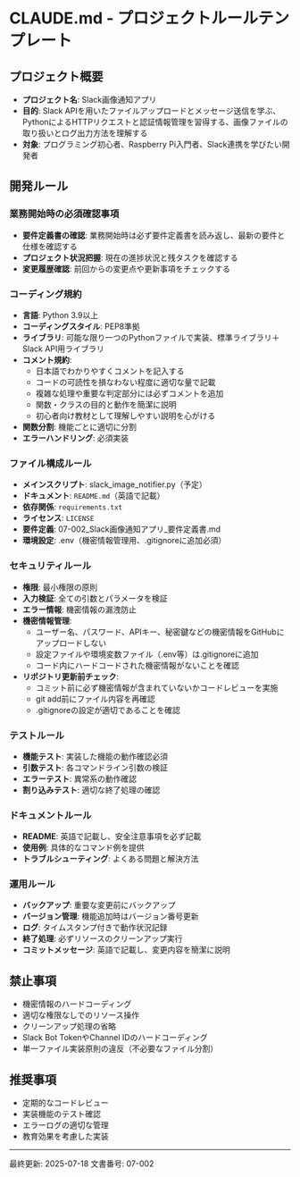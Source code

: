 # CLAUDE.md - プロジェクトルールテンプレート

## プロジェクト概要
- **プロジェクト名**: Slack画像通知アプリ
- **目的**: Slack APIを用いたファイルアップロードとメッセージ送信を学ぶ、PythonによるHTTPリクエストと認証情報管理を習得する、画像ファイルの取り扱いとログ出力方法を理解する
- **対象**: プログラミング初心者、Raspberry Pi入門者、Slack連携を学びたい開発者

## 開発ルール

### 業務開始時の必須確認事項
- **要件定義書の確認**: 業務開始時は必ず要件定義書を読み返し、最新の要件と仕様を確認する
- **プロジェクト状況把握**: 現在の進捗状況と残タスクを確認する
- **変更履歴確認**: 前回からの変更点や更新事項をチェックする

### コーディング規約
- **言語**: Python 3.9以上
- **コーディングスタイル**: PEP8準拠
- **ライブラリ**: 可能な限り一つのPythonファイルで実装、標準ライブラリ＋Slack API用ライブラリ
- **コメント規約**: 
  - 日本語でわかりやすくコメントを記入する
  - コードの可読性を損なわない程度に適切な量で記載
  - 複雑な処理や重要な判定部分には必ずコメントを追加
  - 関数・クラスの目的と動作を簡潔に説明
  - 初心者向け教材として理解しやすい説明を心がける
- **関数分割**: 機能ごとに適切に分割
- **エラーハンドリング**: 必須実装

### ファイル構成ルール
- **メインスクリプト**: slack_image_notifier.py（予定）
- **ドキュメント**: `README.md`（英語で記載）
- **依存関係**: `requirements.txt`
- **ライセンス**: `LICENSE`
- **要件定義**: 07-002_Slack画像通知アプリ_要件定義書.md
- **環境設定**: .env（機密情報管理用、.gitignoreに追加必須）

### セキュリティルール
- **権限**: 最小権限の原則
- **入力検証**: 全ての引数とパラメータを検証
- **エラー情報**: 機密情報の漏洩防止
- **機密情報管理**: 
  - ユーザー名、パスワード、APIキー、秘密鍵などの機密情報をGitHubにアップロードしない
  - 設定ファイルや環境変数ファイル（.env等）は.gitignoreに追加
  - コード内にハードコードされた機密情報がないことを確認
- **リポジトリ更新前チェック**: 
  - コミット前に必ず機密情報が含まれていないかコードレビューを実施
  - git add前にファイル内容を再確認
  - .gitignoreの設定が適切であることを確認

### テストルール
- **機能テスト**: 実装した機能の動作確認必須
- **引数テスト**: 各コマンドライン引数の検証
- **エラーテスト**: 異常系の動作確認
- **割り込みテスト**: 適切な終了処理の確認

### ドキュメントルール
- **README**: 英語で記載し、安全注意事項を必ず記載
- **使用例**: 具体的なコマンド例を提供
- **トラブルシューティング**: よくある問題と解決方法

### 運用ルール
- **バックアップ**: 重要な変更前にバックアップ
- **バージョン管理**: 機能追加時はバージョン番号更新
- **ログ**: タイムスタンプ付きで動作状況記録
- **終了処理**: 必ずリソースのクリーンアップ実行
- **コミットメッセージ**: 英語で記載し、変更内容を簡潔に説明

## 禁止事項
- 機密情報のハードコーディング
- 適切な権限なしでのリソース操作
- クリーンアップ処理の省略
- Slack Bot TokenやChannel IDのハードコーディング
- 単一ファイル実装原則の違反（不必要なファイル分割）

## 推奨事項
- 定期的なコードレビュー
- 実装機能のテスト確認
- エラーログの適切な管理
- 教育効果を考慮した実装

---
最終更新: 2025-07-18
文書番号: 07-002